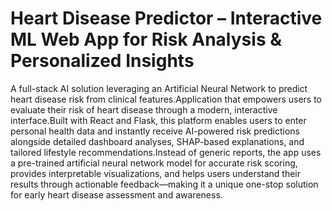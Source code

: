 # Heart Disease Predictor – Interactive ML Web App for Risk Analysis & Personalized Insights
A full-stack AI solution leveraging an Artificial Neural Network to predict heart disease risk from clinical features.Application that empowers users to evaluate their risk of heart disease through a modern, interactive interface.Built with React and Flask, this platform enables users to enter personal health data and instantly receive AI-powered risk predictions alongside detailed dashboard analyses, SHAP-based explanations, and tailored lifestyle recommendations.Instead of generic reports, the app uses a pre-trained artificial neural network model for accurate risk scoring, provides interpretable visualizations, and helps users understand their results through actionable feedback—making it a unique one-stop solution for early heart disease assessment and awareness.
